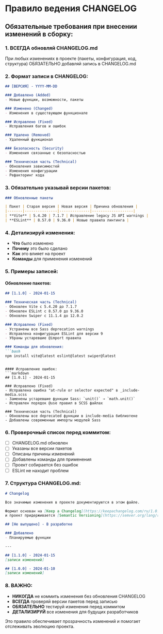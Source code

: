 # Правило ведения CHANGELOG

## Обязательные требования при внесении изменений в сборку:

### 1. **ВСЕГДА обновляй CHANGELOG.md**
При любых изменениях в проекте (пакеты, конфигурация, код, структура) ОБЯЗАТЕЛЬНО добавляй запись в CHANGELOG.md

### 2. **Формат записи в CHANGELOG:**

```markdown
## [ВЕРСИЯ] - YYYY-MM-DD

### Добавлено (Added)
- Новые функции, возможности, пакеты

### Изменено (Changed) 
- Изменения в существующем функционале

### Исправлено (Fixed)
- Исправления багов и ошибок

### Удалено (Removed)
- Удаленный функционал

### Безопасность (Security)
- Изменения связанные с безопасностью

### Техническая часть (Technical)
- Обновления зависимостей
- Изменения конфигурации
- Рефакторинг кода
```

### 3. **Обязательно указывай версии пакетов:**

```markdown
### Обновленные пакеты

| Пакет | Старая версия | Новая версия | Причина обновления |
|-------|---------------|--------------|-------------------|
| **Vite** | 5.4.20 | 7.1.7 | Исправление legacy JS API warnings |
| **ESLint** | 8.57.0 | 9.36.0 | Новые правила линтинга |
```

### 4. **Детализируй изменения:**

- **Что** было изменено
- **Почему** это было сделано  
- **Как** это влияет на проект
- **Команды** для применения изменений

### 5. **Примеры записей:**

#### Обновление пакетов:
```markdown
## [1.1.0] - 2024-01-15

### Техническая часть (Technical)
- Обновлен Vite с 5.4.20 до 7.1.7
- Обновлен ESLint с 8.57.0 до 9.36.0
- Обновлен Swiper с 11.1.4 до 12.0.2

### Исправлено (Fixed)
- Устранены все Sass deprecation warnings
- Исправлена конфигурация ESLint для версии 9
- Убраны устаревшие @import правила

### Команды для обновления:
```bash
npm install vite@latest eslint@latest swiper@latest
```
```

#### Исправление ошибок:
```markdown
## [1.0.1] - 2024-01-15

### Исправлено (Fixed)
- Исправлена ошибка "at-rule or selector expected" в _include-media.scss
- Заменены устаревшие функции Sass: `unit()` → `math.unit()`
- Исправлен порядок @use правил в SCSS файлах

### Техническая часть (Technical)
- Обновлены все deprecated функции в include-media библиотеке
- Добавлены современные импорты модулей Sass
```

### 6. **Проверочный список перед коммитом:**

- [ ] CHANGELOG.md обновлен
- [ ] Указаны все версии пакетов
- [ ] Описаны причины изменений
- [ ] Добавлены команды для применения
- [ ] Проект собирается без ошибок
- [ ] ESLint не находит проблем

### 7. **Структура CHANGELOG.md:**

```markdown
# Changelog

Все значимые изменения в проекте документируются в этом файле.

Формат основан на [Keep a Changelog](https://keepachangelog.com/ru/1.0.0/),
и проект придерживается [Semantic Versioning](https://semver.org/lang/ru/).

## [Не выпущено] - В разработке

### Добавлено
- Планируемые функции

---

## [1.1.0] - 2024-01-15
[записи изменений]

## [1.0.0] - 2024-01-10
[записи изменений]
```

### 8. **ВАЖНО:**
- **НИКОГДА** не коммить изменения без обновления CHANGELOG
- **ВСЕГДА** проверяй версии пакетов перед записью
- **ОБЯЗАТЕЛЬНО** тестируй изменения перед коммитом
- **ДЕТАЛИЗИРУЙ** все изменения для будущих разработчиков

Это правило обеспечивает прозрачность изменений и помогает отслеживать эволюцию проекта.
